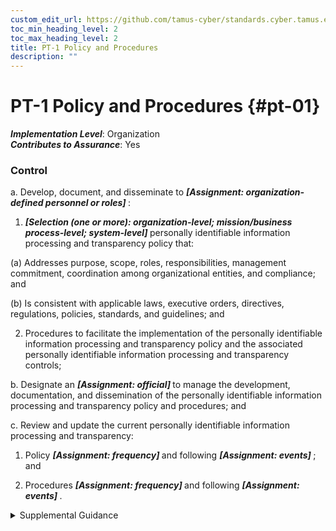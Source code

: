 ```yaml
---
custom_edit_url: https://github.com/tamus-cyber/standards.cyber.tamus.edu/tree/main/static/content/tamus.edu/TAMUS_profile.xml
toc_min_heading_level: 2
toc_max_heading_level: 2
title: PT-1 Policy and Procedures
description: ""
---
```


# PT-1 Policy and Procedures {#pt-01}

_**Implementation Level**_: Organization\
_**Contributes to Assurance**_: Yes

### Control

a. Develop, document, and disseminate to <strong> <em>[Assignment: organization-defined personnel or roles]</em> </strong>:

1.  <strong> <em>[Selection (one or more): organization-level; mission/business process-level; system-level]</em> </strong> personally identifiable information processing and transparency policy that:

(a) Addresses purpose, scope, roles, responsibilities, management commitment, coordination among organizational entities, and compliance; and

(b) Is consistent with applicable laws, executive orders, directives, regulations, policies, standards, and guidelines; and

2. Procedures to facilitate the implementation of the personally identifiable information processing and transparency policy and the associated personally identifiable information processing and transparency controls;

b. Designate an <strong> <em>[Assignment: official]</em> </strong> to manage the development, documentation, and dissemination of the personally identifiable information processing and transparency policy and procedures; and

c. Review and update the current personally identifiable information processing and transparency:

1. Policy <strong> <em>[Assignment: frequency]</em> </strong> and following <strong> <em>[Assignment: events]</em> </strong> ; and

2. Procedures <strong> <em>[Assignment: frequency]</em> </strong> and following <strong> <em>[Assignment: events]</em> </strong>.

<details>
  <summary>Supplemental Guidance</summary>

Personally identifiable information processing and transparency policy and procedures address the controls in the PT family that are implemented within systems and organizations. The risk management strategy is an important factor in establishing such policies and procedures. Policies and procedures contribute to security and privacy assurance. Therefore, it is important that security and privacy programs collaborate on the development of personally identifiable information processing and transparency policy and procedures. Security and privacy program policies and procedures at the organization level are preferable, in general, and may obviate the need for mission- or system-specific policies and procedures. The policy can be included as part of the general security and privacy policy or be represented by multiple policies that reflect the complex nature of organizations. Procedures can be established for security and privacy programs, for mission or business processes, and for systems, if needed. Procedures describe how the policies or controls are implemented and can be directed at the individual or role that is the object of the procedure. Procedures can be documented in system security and privacy plans or in one or more separate documents. Events that may precipitate an update to personally identifiable information processing and transparency policy and procedures include assessment or audit findings, breaches, or changes in applicable laws, executive orders, directives, regulations, policies, standards, and guidelines. Simply restating controls does not constitute an organizational policy or procedure.

</details>

